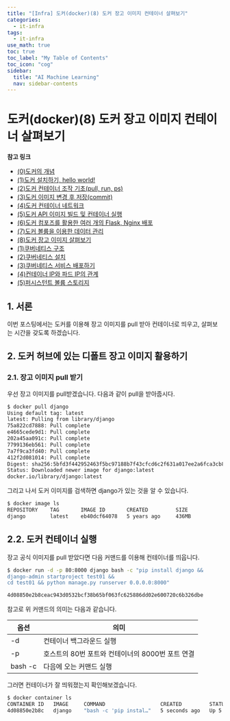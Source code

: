 ```yaml
---
title: "[Infra] 도커(docker)(8) 도커 장고 이미지 컨테이너 살펴보기" 
categories:
  - it-infra
tags:
  - it-infra
use_math: true
toc: true
toc_label: "My Table of Contents"
toc_icon: "cog"
sidebar:
  title: "AI Machine Learning"
  nav: sidebar-contents
---
```


# 도커(docker)(8) 도커 장고 이미지 컨테이너 살펴보기 

**참고 링크**

* [(0)도커의 개념](https://losskatsu.github.io/it-infra/docker00/)  
* [(1)도커 설치하기, hello world!](https://losskatsu.github.io/it-infra/docker01/)  
* [(2)도커 컨테이너 조작 기초(pull, run, ps)](https://losskatsu.github.io/it-infra/docker02/)  
* [(3)도커 이미지 변경 후 저장(commit)](https://losskatsu.github.io/it-infra/docker03/)  
* [(4)도커 컨테이너 네트워크](https://losskatsu.github.io/it-infra/docker04/)  
* [(5)도커 API 이미지 빌드 및 컨테이너 실행](https://losskatsu.github.io/it-infra/docker05/)
* [(6)도커 컴포즈를 활용한 여러 개의 Flask, Nginx 배포](https://losskatsu.github.io/it-infra/docker06/)
* [(7)도커 볼륨을 이용한 데이터 관리](https://losskatsu.github.io/it-infra/docker07/)
* [(8)도커 장고 이미지 살펴보기](https://losskatsu.github.io/it-infra/docker08/)
* [(1)쿠버네티스 구조](https://losskatsu.github.io/it-infra/kubernetes01/)  
* [(2)쿠버네티스 설치](https://losskatsu.github.io/it-infra/kubernetes02/)
* [(3)쿠버네티스 서비스 배포하기](https://losskatsu.github.io/it-infra/kubernetes03/)
* [(4)컨테이너 IP와 파드 IP의 관계](https://losskatsu.github.io/it-infra/kubernetes04/)
* [(5)퍼시스턴트 볼륨 스토리지](https://losskatsu.github.io/it-infra/kubernetes05/)




## 1. 서론  

이번 포스팅에서는 도커를 이용해 장고 이미지를 pull 받아 컨테이너로 띄우고, 
살펴보는 시간을 갖도록 하겠습니다. 

## 2. 도커 허브에 있는 디폴트 장고 이미지 활용하기

### 2.1. 장고 이미지 pull 받기 

우선 장고 이미지를 pull받겠습니다. 
다음과 같이 pull을 받아줍시다. 

```bash
$ docker pull django
Using default tag: latest
latest: Pulling from library/django
75a822cd7888: Pull complete
e4665cede9d1: Pull complete
202a45aa091c: Pull complete
7799136eb561: Pull complete
7a7f9ca3fd40: Pull complete
412f2d081014: Pull complete
Digest: sha256:5bfd3f442952463f5bc97188b7f43cfcd6c2f631a017ee2a6fca3cb8992501e8
Status: Downloaded newer image for django:latest
docker.io/library/django:latest
```

그리고 나서 도커 이미지를 검색하면 django가 있는 것을 알 수 있습니다. 


```bash
$ docker image ls
REPOSITORY    TAG       IMAGE ID       CREATED         SIZE
django        latest    eb40dcf64078   5 years ago     436MB
```

## 2.2. 도커 컨테이너 실행  

장고 공식 이미지를 pull 받았다면 다음 커맨드를 이용해 컨테이너를 띄웁니다.

```bash
$ docker run -d -p 80:8000 django bash -c "pip install django && 
django-admin startproject test01 && 
cd test01 && python manage.py runserver 0.0.0.0:8000"

4d08850e2b8ceac943d0532bcf38b65bf063fc625886dd02e600720c6b326dbe
```

참고로 위 커맨드의 의미는 다음과 같습니다. 

옵션 | 의미
-----|------
-d | 컨테이너 백그라운드 실행
-p | 호스트의 80번 포트와 컨테이너의 8000번 포트 연결
bash -c | 다음에 오는 커맨드 실행

그러면 컨테이너가 잘 띄워졌는지 확인해보겠습니다. 

```bash
$ docker container ls
CONTAINER ID   IMAGE     COMMAND                  CREATED         STATUS         PORTS                                   NAMES
4d08850e2b8c   django    "bash -c 'pip instal…"   5 seconds ago   Up 5 seconds   0.0.0.0:80->8000/tcp, :::80->8000/tcp   peaceful_jackson
```


